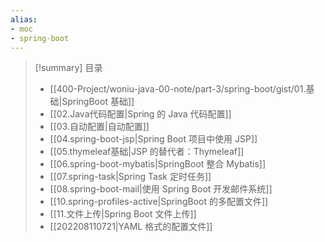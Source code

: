 ```yaml
---
alias:
- moc
- spring-boot
---
```


> [!summary] 目录
> - [[400-Project/woniu-java-00-note/part-3/spring-boot/gist/01.基础|SpringBoot 基础]]
> - [[02.Java代码配置|Spring 的 Java 代码配置]]
> - [[03.自动配置|自动配置]]
> - [[04.spring-boot-jsp|Spring Boot 项目中使用 JSP]]
> - [[05.thymeleaf基础|JSP 的替代者：Thymeleaf]]
> - [[06.spring-boot-mybatis|SpringBoot 整合 Mybatis]]
> - [[07.spring-task|Spring Task 定时任务]]
> - [[08.spring-boot-mail|使用 Spring Boot 开发邮件系统]]
> - [[10.spring-profiles-active|SpringBoot 的多配置文件]]
> - [[11.文件上传|Spring Boot 文件上传]]
> - [[202208110721|YAML 格式的配置文件]]

